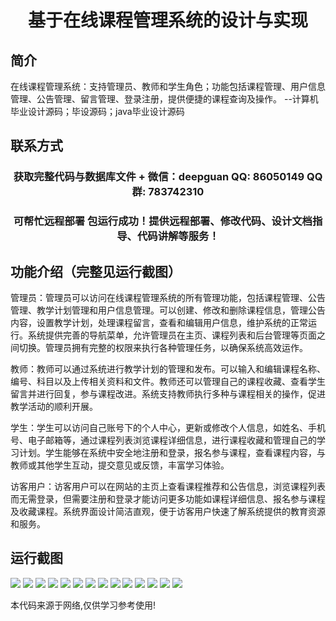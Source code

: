 <p><h1 align="center">基于在线课程管理系统的设计与实现</h1></p>

## 简介
在线课程管理系统：支持管理员、教师和学生角色；功能包括课程管理、用户信息管理、公告管理、留言管理、登录注册，提供便捷的课程查询及操作。    --计算机毕业设计源码；毕设源码；java毕业设计源码


## 联系方式
<p><h3 align="center">获取完整代码与数据库文件 + 微信：deepguan QQ: 86050149 QQ群: 783742310</h3></p>
<p><h3 align="center">可帮忙远程部署 包运行成功！提供远程部署、修改代码、设计文档指导、代码讲解等服务！</h3></p>

## 功能介绍（完整见运行截图）
管理员：管理员可以访问在线课程管理系统的所有管理功能，包括课程管理、公告管理、教学计划管理和用户信息管理。可以创建、修改和删除课程信息，管理公告内容，设置教学计划，处理课程留言，查看和编辑用户信息，维护系统的正常运行。系统提供完善的导航菜单，允许管理员在主页、课程列表和后台管理等页面之间切换。管理员拥有完整的权限来执行各种管理任务，以确保系统高效运作。

教师：教师可以通过系统进行教学计划的管理和发布。可以输入和编辑课程名称、编号、科目以及上传相关资料和文件。教师还可以管理自己的课程收藏、查看学生留言并进行回复，参与课程改进。系统支持教师执行多种与课程相关的操作，促进教学活动的顺利开展。

学生：学生可以访问自己账号下的个人中心，更新或修改个人信息，如姓名、手机号、电子邮箱等，通过课程列表浏览课程详细信息，进行课程收藏和管理自己的学习计划。学生能够在系统中安全地注册和登录，报名参与课程，查看课程内容，与教师或其他学生互动，提交意见或反馈，丰富学习体验。

访客用户：访客用户可以在网站的主页上查看课程推荐和公告信息，浏览课程列表而无需登录，但需要注册和登录才能访问更多功能如课程详细信息、报名参与课程及收藏课程。系统界面设计简洁直观，便于访客用户快速了解系统提供的教育资源和服务。


## 运行截图
![](img/001.jpg)
![](img/002.jpg)
![](img/003.jpg)
![](img/004.jpg)
![](img/005.jpg)
![](img/006.jpg)
![](img/007.jpg)
![](img/008.jpg)
![](img/009.jpg)
![](img/010.jpg)
![](img/011.jpg)
![](img/012.jpg)
![](img/013.jpg)
![](img/014.jpg)

<p>本代码来源于网络,仅供学习参考使用!</p>
